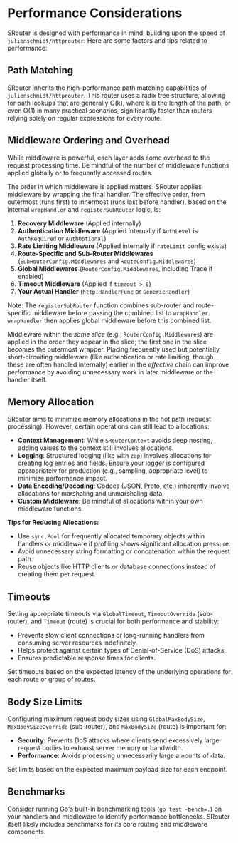 # Performance Considerations

SRouter is designed with performance in mind, building upon the speed of `julienschmidt/httprouter`. Here are some factors and tips related to performance:

## Path Matching

SRouter inherits the high-performance path matching capabilities of `julienschmidt/httprouter`. This router uses a radix tree structure, allowing for path lookups that are generally O(k), where k is the length of the path, or even O(1) in many practical scenarios, significantly faster than routers relying solely on regular expressions for every route.

## Middleware Ordering and Overhead

While middleware is powerful, each layer adds some overhead to the request processing time. Be mindful of the number of middleware functions applied globally or to frequently accessed routes.

The order in which middleware is applied matters. SRouter applies middleware by wrapping the final handler. The effective order, from outermost (runs first) to innermost (runs last before handler), based on the internal `wrapHandler` and `registerSubRouter` logic, is:

1.  **Recovery Middleware** (Applied internally)
2.  **Authentication Middleware** (Applied internally if `AuthLevel` is `AuthRequired` or `AuthOptional`)
3.  **Rate Limiting Middleware** (Applied internally if `rateLimit` config exists)
4.  **Route-Specific and Sub-Router Middlewares** (`SubRouterConfig.Middlewares` and `RouteConfig.Middlewares`)
5.  **Global Middlewares** (`RouterConfig.Middlewares`, including Trace if enabled)
6.  **Timeout Middleware** (Applied if `timeout > 0`)
7.  **Your Actual Handler** (`http.HandlerFunc` or `GenericHandler`)

Note: The `registerSubRouter` function combines sub-router and route-specific middleware before passing the combined list to `wrapHandler`. `wrapHandler` then applies global middleware before this combined list.

Middleware within the *same slice* (e.g., `RouterConfig.Middlewares`) are applied in the order they appear in the slice; the first one in the slice becomes the outermost wrapper. Placing frequently used but potentially short-circuiting middleware (like authentication or rate limiting, though these are often handled internally) earlier in the *effective* chain can improve performance by avoiding unnecessary work in later middleware or the handler itself.

## Memory Allocation

SRouter aims to minimize memory allocations in the hot path (request processing). However, certain operations can still lead to allocations:

-   **Context Management**: While `SRouterContext` avoids deep nesting, adding values to the context still involves allocations.
-   **Logging**: Structured logging (like with `zap`) involves allocations for creating log entries and fields. Ensure your logger is configured appropriately for production (e.g., sampling, appropriate level) to minimize performance impact.
-   **Data Encoding/Decoding**: Codecs (JSON, Proto, etc.) inherently involve allocations for marshaling and unmarshaling data.
-   **Custom Middleware**: Be mindful of allocations within your own middleware functions.

**Tips for Reducing Allocations:**

-   Use `sync.Pool` for frequently allocated temporary objects within handlers or middleware if profiling shows significant allocation pressure.
-   Avoid unnecessary string formatting or concatenation within the request path.
-   Reuse objects like HTTP clients or database connections instead of creating them per request.

## Timeouts

Setting appropriate timeouts via `GlobalTimeout`, `TimeoutOverride` (sub-router), and `Timeout` (route) is crucial for both performance and stability:

-   Prevents slow client connections or long-running handlers from consuming server resources indefinitely.
-   Helps protect against certain types of Denial-of-Service (DoS) attacks.
-   Ensures predictable response times for clients.

Set timeouts based on the expected latency of the underlying operations for each route or group of routes.

## Body Size Limits

Configuring maximum request body sizes using `GlobalMaxBodySize`, `MaxBodySizeOverride` (sub-router), and `MaxBodySize` (route) is important for:

-   **Security**: Prevents DoS attacks where clients send excessively large request bodies to exhaust server memory or bandwidth.
-   **Performance**: Avoids processing unnecessarily large amounts of data.

Set limits based on the expected maximum payload size for each endpoint.

## Benchmarks

Consider running Go's built-in benchmarking tools (`go test -bench=.`) on your handlers and middleware to identify performance bottlenecks. SRouter itself likely includes benchmarks for its core routing and middleware components.
